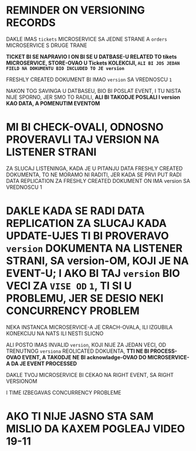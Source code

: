 # REMINDER ON VERSIONING RECORDS

DAKLE IMAS `tickets` MICROSERVICE SA JEDNE STRANE A `orders` MICROSERVICE S DRUGE TRANE

**TICKET BI SE NAPRAVIO I ON BI SE U DATBASE-U RELATED TO tikets MICROSERVICE, STORE-OVAO U Tickets KOLEKCIJI, `ALI BI JOS JEDAN FIELD NA DOKUMENTU BIO INCLUDED TO JE version`**

FRESHLY CREATED DOKUMENT BI IMAO `version` SA VREDNOSCU `1`

NAKON TOG SAVINGA U DATBASEU, BIO BI POSLAT EVENT, I TU NISTA NIJE SPORNO, JER SMO TO RADILI, **ALI BI TAKODJE POSLALI I version KAO DATA, A POMENUTIM EVENTOM**

# MI BI CHECK-OVALI, ODNOSNO PROVERAVLI TAJ VERSION NA LISTENER STRANI

ZA SLUCAJ LISTENINGA, KADA JE U PITANJU DATA FRESHLY CREATED DOKUMENTA, TO NE MORAMO NI RADITI, JER KADA SE PRVI PUT RADI DATA REPLICATION ZA FRESHLY CREATED DOKUMENT ON IMA version SA VREDNOSCU 1

# DAKLE KADA SE RADI DATA REPLICATION ZA SLUCAJ KADA UPDATE-UJES TI BI PROVERAVO `version` DOKUMENTA NA LISTENER STRANI, SA version-OM, KOJI JE NA EVENT-U; I AKO BI TAJ `version` BIO VECI ZA `VISE OD` `1`, TI SI U PROBLEMU, JER SE DESIO NEKI CONCURRENCY PROBLEM

NEKA INSTANCA MICROSERVICE-A JE CRACH-OVALA, ILI IZGUBILA KONEKCIJU NA NATS ILI NESTI SLICNO

ALI POSTO IMAS INVALID `version`, KOJI NIJE ZA JEDAN VECI, OD TRENUTNOG `versiona` REOLICATED DOKUENTA, **TTI NE BI PROCESS-OVAO EVENT, A TAKODJE NE BI acknowladge-OVAO DO MICROSERVICE-A DA JE EVENT PROCESSED**

DAKLE TVOJ MICROSERVICE BI CEKAO NA RIGHT EVENT, SA RIGHT VERSIONOM

I TIME IZBEGAVAS CONCURRENCY PROBLEME

# AKO TI NIJE JASNO STA SAM MISLIO DA KAXEM POGLEAJ VIDEO 19-11

